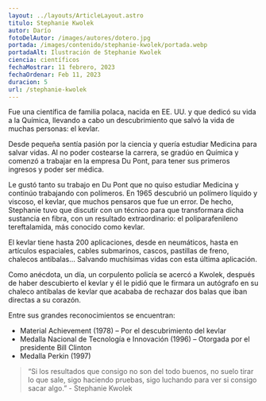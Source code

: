 ```yaml
---
layout: ../layouts/ArticleLayout.astro
titulo: Stephanie Kwolek
autor: Darío
fotoDelAutor: /images/autores/dotero.jpg
portada: /images/contenido/stephanie-kwolek/portada.webp
portadaAlt: Ilustración de Stephanie Kwolek
ciencia: científicos
fechaMostrar: 11 febrero, 2023
fechaOrdenar: Feb 11, 2023
duracion: 5
url: /stephanie-kwolek
---
```


Fue una científica de familia polaca, nacida en EE. UU. y que dedicó su vida a la Química, llevando a cabo un descubrimiento que salvó la vida de muchas personas: el kevlar.

Desde pequeña sentía pasión por la ciencia y quería estudiar Medicina para salvar vidas. Al no poder costearse la carrera, se gradúo en Química y comenzó a trabajar en la empresa Du Pont, para tener sus primeros ingresos y poder ser médica.

Le gustó tanto su trabajo en Du Pont que no quiso estudiar Medicina y continúo trabajando con polímeros. En 1965 descubrió un polímero líquido y viscoso, el kevlar, que muchos pensaros que fue un error. De hecho, Stephanie tuvo que discutir con un técnico para que transformara dicha sustancia en fibra, con un resultado extraordinario: el poliparafenileno tereftalamida, más conocido como kevlar.

El kevlar tiene hasta 200 aplicaciones, desde en neumáticos, hasta en artículos espaciales, cables submarinos, cascos, pastillas de freno, chalecos antibalas… Salvando muchísimas vidas con esta última aplicación.

Como anécdota, un día, un corpulento policía se acercó a Kwolek, después de haber descubierto el kevlar y él le pidió que le firmara un autógrafo en su chaleco antibalas de kevlar que acababa de rechazar dos balas que iban directas a su corazón.

Entre sus grandes reconocimientos se encuentran:

- Material Achievement (1978) – Por el descubrimiento del kevlar
- Medalla Nacional de Tecnología e Innovación (1996) – Otorgada por el presidente Bill Clinton
- Medalla Perkin (1997)

> “Si los resultados que consigo no son del todo buenos, no suelo tirar lo que sale, sigo haciendo pruebas, sigo luchando para ver si consigo sacar algo.” - Stephanie Kwolek
